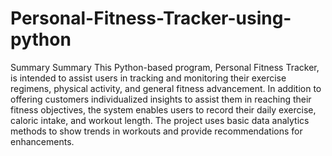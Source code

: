 # Personal-Fitness-Tracker-using-python
Summary
Summary
 This Python-based program, Personal Fitness Tracker, is intended to assist users in tracking and monitoring their exercise regimens, physical activity, and general fitness advancement.  In addition to offering customers individualized insights to assist them in reaching their fitness objectives, the system enables users to record their daily exercise, caloric intake, and workout length.  The project uses basic data analytics methods to show trends in workouts and provide recommendations for enhancements.
